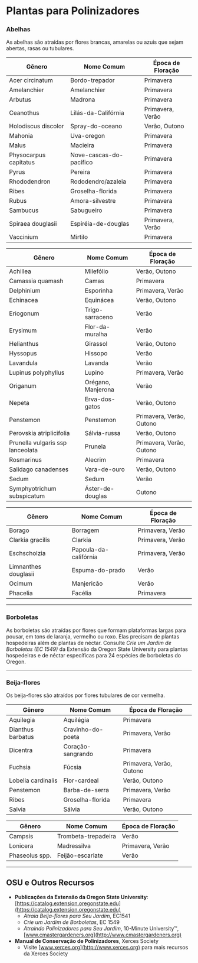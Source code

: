 # Plantas para Polinizadores

### Abelhas

As abelhas são atraídas por flores brancas, amarelas ou azuis que sejam abertas, rasas ou tubulares.


| Gênero                  | Nome Comum             | Época de Floração      |
|-------------------------|------------------------|------------------------|
| Acer circinatum         | Bordo-trepador         | Primavera              |
| Amelanchier             | Amelanchier            | Primavera              |
| Arbutus                 | Madrona                | Primavera              |
| Ceanothus               | Lilás-da-Califórnia    | Primavera, Verão       |
| Holodiscus discolor     | Spray-do-oceano        | Verão, Outono          |
| Mahonia                 | Uva-oregon             | Primavera              |
| Malus                   | Macieira               | Primavera              |
| Physocarpus capitatus   | Nove-cascas-do-pacífico| Primavera              |
| Pyrus                   | Pereira                | Primavera              |
| Rhododendron            | Rododendro/azaleia     | Primavera              |
| Ribes                   | Groselha-florida       | Primavera              |
| Rubus                   | Amora-silvestre        | Primavera              |
| Sambucus                | Sabugueiro             | Primavera              |
| Spiraea douglasii       | Espiréia-de-douglas    | Primavera, Verão       |
| Vaccinium               | Mirtilo                | Primavera              |


| Gênero                        | Nome Comum           | Época de Floração        |
|-------------------------------|----------------------|--------------------------|
| Achillea                      | Milefólio            | Verão, Outono            |
| Camassia quamash              | Camas                | Primavera                |
| Delphinium                    | Esporinha            | Primavera, Verão         |
| Echinacea                     | Equinácea            | Verão, Outono            |
| Eriogonum                     | Trigo-sarraceno      | Verão                    |
| Erysimum                      | Flor-da-muralha      | Verão                    |
| Helianthus                    | Girassol             | Verão, Outono            |
| Hyssopus                      | Hissopo              | Verão                    |
| Lavandula                     | Lavanda              | Verão                    |
| Lupinus polyphyllus           | Lupino               | Primavera, Verão         |
| Origanum                      | Orégano, Manjerona   | Verão                    |
| Nepeta                        | Erva-dos-gatos       | Verão, Outono            |
| Penstemon                     | Penstemon            | Primavera, Verão, Outono |
| Perovskia atriplicifolia      | Sálvia-russa         | Verão, Outono            |
| Prunella vulgaris ssp lanceolata | Prunela           | Primavera, Verão, Outono |
| Rosmarinus                    | Alecrim              | Primavera                |
| Salidago canadenses           | Vara-de-ouro         | Verão, Outono            |
| Sedum                         | Sedum                | Verão                    |
| Symphyotrichum subspicatum    | Áster-de-douglas     | Outono                   |


| Gênero                | Nome Comum           | Época de Floração     |
|-----------------------|----------------------|-----------------------|
| Borago                | Borragem             | Primavera, Verão      |
| Clarkia gracilis      | Clarkia              | Primavera, Verão      |
| Eschscholzia          | Papoula-da-califórnia| Primavera, Verão      |
| Limnanthes douglasii  | Espuma-do-prado      | Verão                 |
| Ocimum                | Manjericão           | Verão                 |
| Phacelia              | Facélia              | Primavera             |

---

### Borboletas

As borboletas são atraídas por flores que formam plataformas largas para pousar, em tons de laranja, vermelho ou roxo. Elas precisam de plantas hospedeiras além de plantas de néctar. Consulte *Crie um Jardim de Borboletas (EC 1549)* da Extensão da Oregon State University para plantas hospedeiras e de néctar específicas para 24 espécies de borboletas do Oregon.

---

### Beija-flores

Os beija-flores são atraídos por flores tubulares de cor vermelha.


| Gênero                | Nome Comum            | Época de Floração      |
|-----------------------|-----------------------|------------------------|
| Aquilegia             | Aquilégia             | Primavera              |
| Dianthus barbatus     | Cravinho-do-poeta     | Primavera, Verão       |
| Dicentra              | Coração-sangrando     | Primavera              |
| Fuchsia               | Fúcsia                | Primavera, Verão, Outono|
| Lobelia cardinalis    | Flor-cardeal          | Verão, Outono          |
| Penstemon             | Barba-de-serra        | Primavera, Verão       |
| Ribes                 | Groselha-florida      | Primavera              |
| Salvia                | Sálvia                | Verão, Outono          |


| Gênero          | Nome Comum           | Época de Floração   |
|-----------------|----------------------|---------------------|
| Campsis         | Trombeta-trepadeira  | Verão               |
| Lonicera        | Madressilva          | Primavera, Verão    |
| Phaseolus spp.  | Feijão-escarlate     | Verão               |

---

## OSU e Outros Recursos

- **Publicações da Extensão da Oregon State University**: [https://catalog.extension.oregonstate.edu](https://catalog.extension.oregonstate.edu)
    - *Atraia Beija-flores para Seu Jardim*, EC1541
    - *Crie um Jardim de Borboletas*, EC 1549
    - *Atraindo Polinizadores para Seu Jardim*, 10-Minute University™, [www.cmastergardeners.org](http://www.cmastergardeners.org)
- **Manual de Conservação de Polinizadores**, Xerces Society
    - Visite [www.xerces.org](http://www.xerces.org) para mais recursos da Xerces Society
